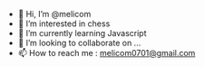 - 👋 Hi, I’m @melicom
- 👀 I’m interested in chess
- 🌱 I’m currently learning Javascript
- 💞️ I’m looking to collaborate on ...
- 📫 How to reach me : melicom0701@gmail.com

<!---
alexmind771144/alexmind771144 is a ✨ special ✨ repository because its `README.md` (this file) appears on your GitHub profile.
You can click the Preview link to take a look at your changes.
--->
